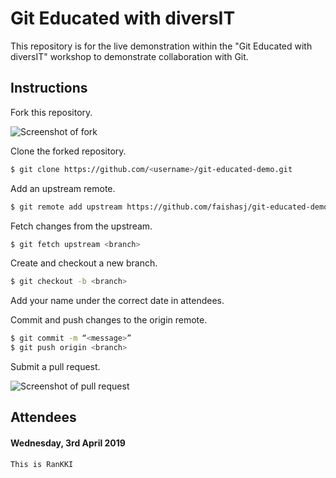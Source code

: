 # Git Educated with diversIT

This repository is for the live demonstration within the "Git Educated with diversIT" workshop to demonstrate collaboration with Git.

## Instructions

Fork this repository.

![Screenshot of fork](assets/fork.png)

Clone the forked repository.
```bash
$ git clone https://github.com/<username>/git-educated-demo.git
```

Add an upstream remote.

```bash
$ git remote add upstream https://github.com/faishasj/git-educated-demo.git
```

Fetch changes from the upstream.

```bash
$ git fetch upstream <branch>
```

Create and checkout a new branch.

```bash
$ git checkout -b <branch>
```

Add your name under the correct date in attendees.

Commit and push changes to the origin remote.

```bash
$ git commit -m “<message>”
$ git push origin <branch>

```

Submit a pull request.

![Screenshot of pull request](assets/pull_request.png)

## Attendees

#### Wednesday, 3rd April 2019

`This is RanKKI`

